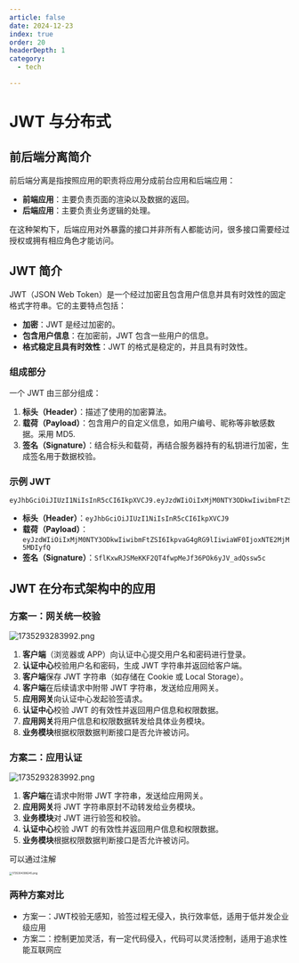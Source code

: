 ```yaml
---
article: false
date: 2024-12-23
index: true
order: 20
headerDepth: 1
category:
  - tech

---
```


# JWT 与分布式

## 前后端分离简介

前后端分离是指按照应用的职责将应用分成前台应用和后端应用：

- **前端应用**：主要负责页面的渲染以及数据的返回。
- **后端应用**：主要负责业务逻辑的处理。

在这种架构下，后端应用对外暴露的接口并非所有人都能访问，很多接口需要经过授权或拥有相应角色才能访问。

## JWT 简介

JWT（JSON Web Token）是一个经过加密且包含用户信息并具有时效性的固定格式字符串。它的主要特点包括：

- **加密**：JWT 是经过加密的。
- **包含用户信息**：在加密前，JWT 包含一些用户的信息。
- **格式稳定且具有时效性**：JWT 的格式是稳定的，并且具有时效性。

### 组成部分

一个 JWT 由三部分组成：

1. **标头（Header）**：描述了使用的加密算法。
2. **载荷（Payload）**：包含用户的自定义信息，如用户编号、昵称等非敏感数据。采用 MD5.
3. **签名（Signature）**：结合标头和载荷，再结合服务器持有的私钥进行加密，生成签名用于数据校验。

### 示例 JWT

```plaintext
eyJhbGciOiJIUzI1NiIsInR5cCI6IkpXVCJ9.eyJzdWIiOiIxMjM0NTY3ODkwIiwibmFtZSI6IkpvaG4gRG9lIiwiaWF0IjoxNTE2MjM5MDIyfQ.SflKxwRJSMeKKF2QT4fwpMeJf36POk6yJV_adQssw5c
```

- **标头（Header）**：`eyJhbGciOiJIUzI1NiIsInR5cCI6IkpXVCJ9`
- **载荷（Payload）**：`eyJzdWIiOiIxMjM0NTY3ODkwIiwibmFtZSI6IkpvaG4gRG9lIiwiaWF0IjoxNTE2MjM5MDIyfQ`
- **签名（Signature）**：`SflKxwRJSMeKKF2QT4fwpMeJf36POk6yJV_adQssw5c`

## JWT 在分布式架构中的应用

### 方案一：网关统一校验

![1735293283992.png](https://pic.hanjiaming.com.cn/2024/12/27/16fd03676ff1e.png)

1. **客户端**（浏览器或 APP）向认证中心提交用户名和密码进行登录。
2. **认证中心**校验用户名和密码，生成 JWT 字符串并返回给客户端。
3. **客户端**保存 JWT 字符串（如存储在 Cookie 或 Local Storage）。
4. **客户端**在后续请求中附带 JWT 字符串，发送给应用网关。
5. **应用网关**向认证中心发起验签请求。
6. **认证中心**校验 JWT 的有效性并返回用户信息和权限数据。
7. **应用网关**将用户信息和权限数据转发给具体业务模块。
8. **业务模块**根据权限数据判断接口是否允许被访问。

### 方案二：应用认证

![1735293283992.png](https://pic.hanjiaming.com.cn/2024/12/27/16fd03676ff1e.png)

1. **客户端**在请求中附带 JWT 字符串，发送给应用网关。
2. **应用网关**将 JWT 字符串原封不动转发给业务模块。
3. **业务模块**对 JWT 进行验签和校验。
4. **认证中心**校验 JWT 的有效性并返回用户信息和权限数据。
5. **业务模块**根据权限数据判断接口是否允许被访问。

可以通过注解

<img src="https://pic.hanjiaming.com.cn/2024/12/27/0871389c8461f.png" alt="1735304398245.png" style="zoom:33%;" />

### 两种方案对比

- 方案一：JWT校验无感知，验签过程无侵入，执行效率低，适用于低并发企业级应用
- 方案二：控制更加灵活，有一定代码侵入，代码可以灵活控制，适用于追求性能互联网应













